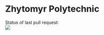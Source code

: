 # Zhytomyr Polytechnic

Status of last pull request:<br>
<img src="https://github.com/unsinedZ/zhytomyr-polytechnic/workflows/CI/badge.svg?branch=develop"><br>
